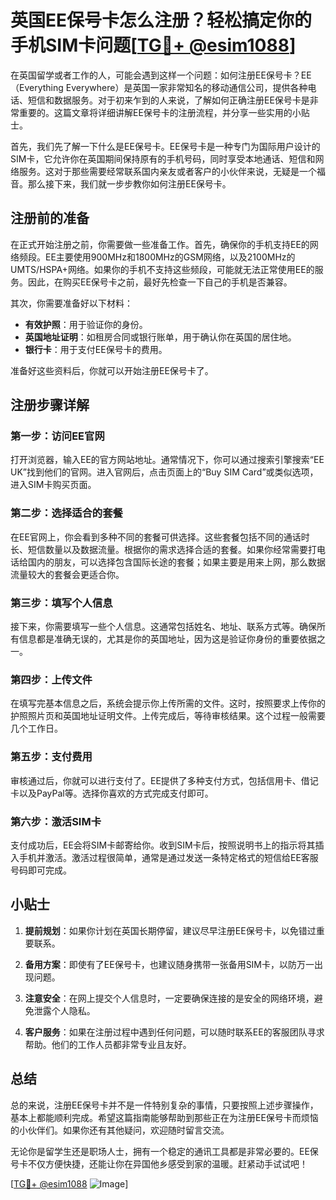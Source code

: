 # 英国EE保号卡怎么注册？轻松搞定你的手机SIM卡问题[[TG💪+ @esim1088](https://t.me/s/esim1088)]

在英国留学或者工作的人，可能会遇到这样一个问题：如何注册EE保号卡？EE（Everything Everywhere）是英国一家非常知名的移动通信公司，提供各种电话、短信和数据服务。对于初来乍到的人来说，了解如何正确注册EE保号卡是非常重要的。这篇文章将详细讲解EE保号卡的注册流程，并分享一些实用的小贴士。

首先，我们先了解一下什么是EE保号卡。EE保号卡是一种专门为国际用户设计的SIM卡，它允许你在英国期间保持原有的手机号码，同时享受本地通话、短信和网络服务。这对于那些需要经常联系国内亲友或者客户的小伙伴来说，无疑是一个福音。那么接下来，我们就一步步教你如何注册EE保号卡。

## 注册前的准备

在正式开始注册之前，你需要做一些准备工作。首先，确保你的手机支持EE的网络频段。EE主要使用900MHz和1800MHz的GSM网络，以及2100MHz的UMTS/HSPA+网络。如果你的手机不支持这些频段，可能就无法正常使用EE的服务。因此，在购买EE保号卡之前，最好先检查一下自己的手机是否兼容。

其次，你需要准备好以下材料：

- **有效护照**：用于验证你的身份。
- **英国地址证明**：如租房合同或银行账单，用于确认你在英国的居住地。
- **银行卡**：用于支付EE保号卡的费用。

准备好这些资料后，你就可以开始注册EE保号卡了。

## 注册步骤详解

### 第一步：访问EE官网

打开浏览器，输入EE的官方网站地址。通常情况下，你可以通过搜索引擎搜索“EE UK”找到他们的官网。进入官网后，点击页面上的“Buy SIM Card”或类似选项，进入SIM卡购买页面。

### 第二步：选择适合的套餐

在EE官网上，你会看到多种不同的套餐可供选择。这些套餐包括不同的通话时长、短信数量以及数据流量。根据你的需求选择合适的套餐。如果你经常需要打电话给国内的朋友，可以选择包含国际长途的套餐；如果主要是用来上网，那么数据流量较大的套餐会更适合你。

### 第三步：填写个人信息

接下来，你需要填写一些个人信息。这通常包括姓名、地址、联系方式等。确保所有信息都是准确无误的，尤其是你的英国地址，因为这是验证你身份的重要依据之一。

### 第四步：上传文件

在填写完基本信息之后，系统会提示你上传所需的文件。这时，按照要求上传你的护照照片页和英国地址证明文件。上传完成后，等待审核结果。这个过程一般需要几个工作日。

### 第五步：支付费用

审核通过后，你就可以进行支付了。EE提供了多种支付方式，包括信用卡、借记卡以及PayPal等。选择你喜欢的方式完成支付即可。

### 第六步：激活SIM卡

支付成功后，EE会将SIM卡邮寄给你。收到SIM卡后，按照说明书上的指示将其插入手机并激活。激活过程很简单，通常是通过发送一条特定格式的短信给EE客服号码即可完成。

## 小贴士

1. **提前规划**：如果你计划在英国长期停留，建议尽早注册EE保号卡，以免错过重要联系。
   
2. **备用方案**：即使有了EE保号卡，也建议随身携带一张备用SIM卡，以防万一出现问题。

3. **注意安全**：在网上提交个人信息时，一定要确保连接的是安全的网络环境，避免泄露个人隐私。

4. **客户服务**：如果在注册过程中遇到任何问题，可以随时联系EE的客服团队寻求帮助。他们的工作人员都非常专业且友好。

## 总结

总的来说，注册EE保号卡并不是一件特别复杂的事情，只要按照上述步骤操作，基本上都能顺利完成。希望这篇指南能够帮助到那些正在为注册EE保号卡而烦恼的小伙伴们。如果你还有其他疑问，欢迎随时留言交流。

无论你是留学生还是职场人士，拥有一个稳定的通讯工具都是非常必要的。EE保号卡不仅方便快捷，还能让你在异国他乡感受到家的温暖。赶紧动手试试吧！

[[TG💪+ @esim1088](https://t.me/s/esim1088) ![Image](https://i.postimg.cc/4NQfJmqS/Snipaste-2025-05-13-00-14-12.png)]